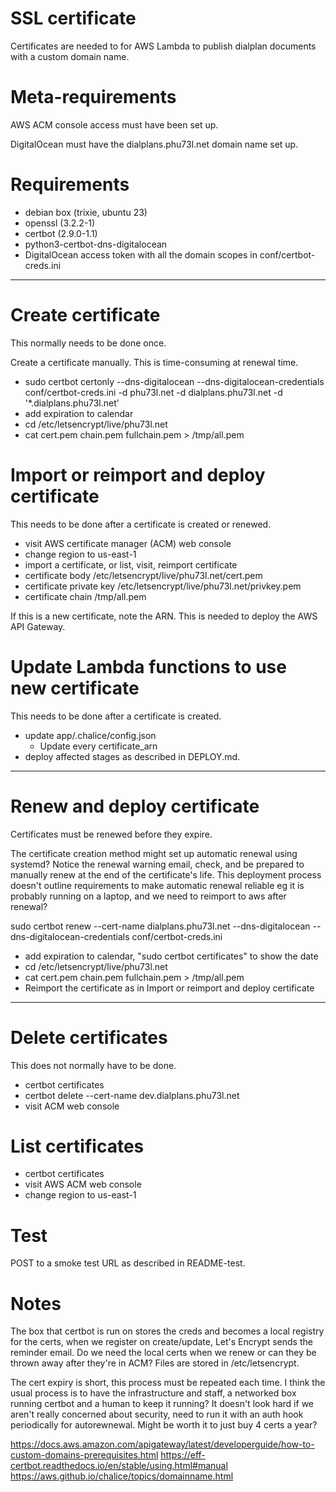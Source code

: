 # SSL certificate

Certificates are needed to for AWS Lambda to publish dialplan documents with a custom domain name.

# Meta-requirements

AWS ACM console access must have been set up.

DigitalOcean must have the dialplans.phu73l.net domain name set up.

# Requirements

- debian box (trixie, ubuntu 23)
- openssl (3.2.2-1)
- certbot (2.9.0-1.1)
- python3-certbot-dns-digitalocean
- DigitalOcean access token with all the domain scopes in conf/certbot-creds.ini

---

# Create certificate

This normally needs to be done once.

Create a certificate manually. This is time-consuming at renewal time.

- sudo certbot certonly --dns-digitalocean --dns-digitalocean-credentials conf/certbot-creds.ini -d phu73l.net -d dialplans.phu73l.net -d '*.dialplans.phu73l.net'
- add expiration to calendar
- cd /etc/letsencrypt/live/phu73l.net
- cat cert.pem chain.pem fullchain.pem > /tmp/all.pem

# Import or reimport and deploy certificate

This needs to be done after a certificate is created or renewed.

- visit AWS certificate manager (ACM) web console
- change region to us-east-1
- import a certificate, or list, visit, reimport certificate
 - certificate body /etc/letsencrypt/live/phu73l.net/cert.pem
 - certificate private key /etc/letsencrypt/live/phu73l.net/privkey.pem
 - certificate chain /tmp/all.pem
 
If this is a new certificate, note the ARN. This is needed to deploy the AWS API Gateway.

# Update Lambda functions to use new certificate

This needs to be done after a certificate is created.

- update app/.chalice/config.json
  - Update every certificate_arn
- deploy affected stages as described in DEPLOY.md.

---

# Renew and deploy certificate

Certificates must be renewed before they expire.

The certificate creation method might set up automatic renewal using systemd? Notice the renewal warning email, check, and be prepared to manually renew at the end of the certificate's life. This deployment process doesn't outline requirements to make automatic renewal reliable eg it is probably running on a laptop, and we need to reimport to aws after renewal?

sudo certbot renew --cert-name dialplans.phu73l.net --dns-digitalocean --dns-digitalocean-credentials conf/certbot-creds.ini

- add expiration to calendar, "sudo certbot certificates" to show the date
- cd /etc/letsencrypt/live/phu73l.net
- cat cert.pem chain.pem fullchain.pem > /tmp/all.pem
- Reimport the certificate as in Import or reimport and deploy certificate

---

# Delete certificates

This does not normally have to be done.

- certbot certificates
- certbot delete --cert-name dev.dialplans.phu73l.net
- visit ACM web console

# List certificates

- certbot certificates
- visit AWS ACM web console
- change region to us-east-1

# Test

POST to a smoke test URL as described in README-test.

# Notes

The box that certbot is run on stores the creds and becomes a local registry for the certs, when we register on create/update, Let's Encrypt sends the reminder email. Do we need the local certs when we renew or can they be thrown away after they're in ACM? Files are stored in /etc/letsencrypt.

The cert expiry is short, this process must be repeated each time. I think the usual process is to have the infrastructure and staff, a networked box running certbot and a human to keep it running? It doesn't look hard if we aren't really concerned about security, need to run it with an auth hook periodically for autorewnewal. Might be worth it to just buy 4 certs a year?

https://docs.aws.amazon.com/apigateway/latest/developerguide/how-to-custom-domains-prerequisites.html
https://eff-certbot.readthedocs.io/en/stable/using.html#manual
https://aws.github.io/chalice/topics/domainname.html
